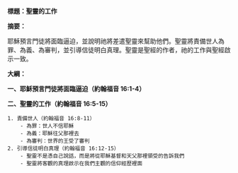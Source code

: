 **標題：聖靈的工作**

**摘要：**

耶穌預言門徒將面臨逼迫，並說明祂將差遣聖靈來幫助他們。聖靈將責備世人為罪、為義、為審判，並引導信徒明白真理。聖靈是聖經的作者，祂的工作與聖經啟示一致。

**大綱：**

**一、耶穌預言門徒將面臨逼迫（約翰福音 16:1-4）**

**二、聖靈的工作（約翰福音 16:5-15）**

    1. 責備世人（約翰福音 16:8-11）
        - 為罪：世人不信耶穌
        - 為義：耶穌往父那裡去
        - 為審判：世界的王受了審判
    2. 引導信徒明白真理（約翰福音 16:12-15）
        - 聖靈不是憑自己說話，而是將從耶穌基督和天父那裡領受的告訴我們
        - 聖靈將客觀的真理啟示在我們主觀的信仰經歷裡面
